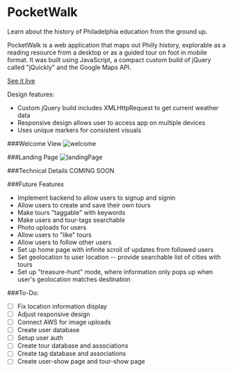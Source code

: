# PocketWalk

Learn about the history of Philadelphia education from the ground up.

PocketWalk is a web application that maps out Philly history, explorable as a reading resource from a desktop or as a guided tour on foot in mobile format. It was built using JavaScript, a compact custom build of jQuery called "jQuickly" and the Google Maps API.

[See it live][heroku]

[heroku]: http://jmsoper.github.io/PocketWalk/

Design features:

- Custom jQuery build includes XMLHttpRequest to get current weather data
- Responsive design allows user to access app on multiple devices
- Uses unique markers for consistent visuals

###Welcome View
![welcome]

###Landing Page
![landingPage]

###Technical Details
COMING SOON

###Future Features
* Implement backend to allow users to signup and signin
* Allow users to create and save their own tours
* Make tours "taggable" with keywords
* Make users and tour-tags searchable
* Photo uploads for users
* Allow users to "like" tours
* Allow users to follow other users
* Set up home page with infinite scroll of updates from followed users
* Set geolocation to user location -- provide searchable list of cities with tours
* Set up "treasure-hunt" mode, where information only pops up when user's      geolocation matches destination

###To-Do:
* [ ] Fix location information display
* [ ] Adjust responsive design
* [ ] Connect AWS for image uploads
* [ ] Create user database
* [ ] Setup user auth
* [ ] Create tour database and associations
* [ ] Create tag database and associations
* [ ] Create user-show page and tour-show page

[welcome]: ./docs/images/welcome.png
[landingPage]: ./docs/images/landing.png
